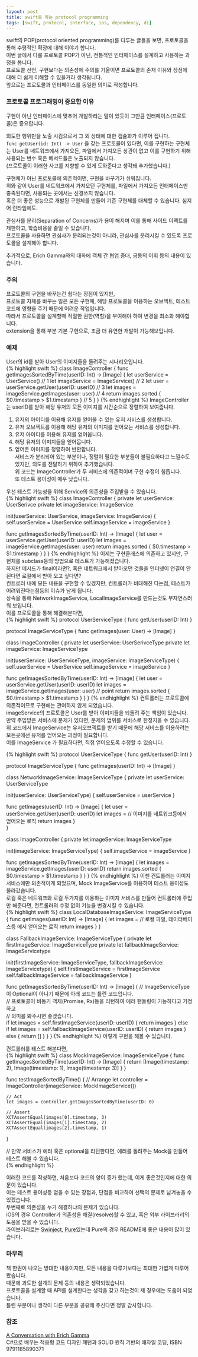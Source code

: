 ```yaml
---
layout: post
title: swift로 하는 protocol programming
tags: [swift, protocol, interface, ios, dependency, di]
---
```

swift의 POP(protocol oriented programming)를 다루는 글들을 보면, 프로토콜을 통해 수평적인 확장에 대해 이야기 합니다.  
이번 글에서 다룰 프로토콜 POP가 아닌, 전통적인 인터페이스를 설계하고 사용하는 과정을 봅니다.  
프로토콜 선언, 구현보다는 의존성에 주의를 기울이면 프로토콜의 존재 이유와 장점에 대해 더 쉽게 이해할 수 있을거라 생각됩니다.  
앞으로는 프로토콜과 인터페이스를 동일한 의미로 작성합니다.  

### 프로토콜 프로그래밍이 중요한 이유
구현이 아닌 인터페이스에 맞추어 개발하라는 말이 있듯이 그만큼 인터페이스(프로토콜)은 중요합니다.  
  
의도한 행위만을 노출 시킴으로서 그 외 상태에 대한 캡슐화가 이루어 집니다.  
`func getUser(id: Int) -> User` 을 갖는 프로토콜이 있다면, 이를 구현하는 구현체는 User를 네트워크에서 가져오든, 파일에서 가져오든 상관이 없고 이를 구현하기 위해 사용되는 변수 혹은 메서드들은 노출되지 않습니다.  
(프로토콜이 이러한 사고를 지향할 수 있게 도와준다고 생각돼 추가했습니다.)  

구현체가 아닌 프로토콜에 의존적이면, 구현을 바꾸기가 쉬워집니다.  
위와 같이 User를 네트워크에서 가져오던 구현체를, 파일에서 가져오든 인터페이스만 충족된다면, 사용되는 곳에서는 신경쓰지 않습니다.  
혹은 더 좋은 성능으로 개발된 구현체를 만들어 기존 구현체를 대체할 수 있습니다. 심지어 런타임에도.  
  
관심사를 분리(Separation of Concerns)가 용이 해지며 이를 통해 사이드 이펙트를 제한하고, 학습비용을 줄일 수 있습니다.  
프로토콜을 사용하면 관심사가 분리되는것이 아니라, 관심사를 분리시킬 수 있도록 프로토콜을 설계해야 합니다.  
  
추가적으로, Erich Gamma와의 대화에 객체 간 협업 증대, 공동의 어휘 등의 내용이 있습니다.  

### 주의
프로토콜의 구현을 바꾸는건 쉽다는 장점이 있지만,  
프로토콜 자체를 바꾸는 일은 모든 구현체, 해당 프로토콜을 이용하는 오브젝트, 테스트 코드에 영향을 주기 때문에 어려운 작업입니다.  
따라서 프로토콜을 설계할때 적절한 권한(역할)을 부여해야 하여 변경을 최소화 해야합니다.  
extension을 통해 부분 기본 구현으로, 조금 더 유연한 개발이 가능해보입니다.  
  
### 예제
User의 id를 받아 User의 이미지들을 돌려주는 시나리오입니다.  
{% highlight swift %}
class ImageController {
  func getImagesSortedByTime(userID: Int) -> [Image] {
    let userService = UserService()  // 1
    let imageService = ImageService()  // 2
    let user = userService.getUser(userID: userID)  // 3
    let images = imageService.getImages(user: user)  // 4
    return images.sorted { $0.timestamp > $1.timestamp }  // 5
  }
}
{% endhighlight %}
ImageController는 userID를 받아 해당 유저의 모든 이미지를 시간순으로 정렬하여 보여줍니다.  
1.  유저의 아이디를 이용해 유저를 얻어올 수 있는 유저 서비스를 생성합니다.  
2.  유저 오브젝트를 이용해 해당 유저의 이미지를 얻어오는 서비스를 생성합니다.  
3.  유저 아이디를 이용해 유저를 얻어옵니다.  
4.  해당 유저의 이미지들을 얻어옵니다.  
5.  얻어온 이미지를 정렬하여 반환합니다.  
서비스가 분리되어 있는 부분이나, 정렬이 필요한 부분들이 불필요하다고 느낄수도 있지만, 의도를 전달하기 위하여 추가했습니다.  
위 코드는 ImageController가 두 서비스에 의존적이며 구현 수정이 힘듭니다.  
또 테스트 용이성이 매우 낮습니다.  
  
우선 테스트 가능성을 위해 Service의 의존성을 주입받을 수 있습니다.  
{% highlight swift %}
class ImageController {
  private let userService: UserSerivce
  private let imageService: ImageService
  
  init(userService: UserService, imageService: ImageService) {
    self.userService = UserService
    self.imageService = imageService
  }
  
  func getImagesSortedByTime(userID: Int) -> [Image] {
    let user = userService.getUser(userID: userID)
    let images = imageService.getImages(user: user)
    return images.sorted { $0.timestamp > $1.timestamp }
  }
}
{% endhighlight %}
이제는 구현클래스에 의존하고 있지만, 구현체를 subclass등의 방법으로 테스트가 가능해졌습니다.  
하지만 메서드가 final이라면?, 혹은 네트워크에서 받아오던 것들을 인터넷이 연결이 안된다면 로컬에서 받아 오고 싶다면?  
컨트로러 내에 모든 내용을 구현할 수 있겠지만, 컨트롤러가 비대해진 다는점, 테스트가 어려워진다는점등의 이슈가 남게 됩니다.  
상속을 통해 NetworkImageService, LocalImageService를 만드는것도 부자연스러워 보입니다.  
이를 프로토콜을 통해 해결해본다면,  
{% highlight swift %}
protocol UserServiceType {
  func getUser(userID: Int)
}

protocol ImageServiceType {
  func getImages(user: User) -> [Image]
}

class ImageController {
  private let userService: UserSerivceType
  private let imageService: ImageServiceType

  init(userService: UserServiceType, imageService: ImageServiceType) {
    self.userService = UserService
    self.imageService = imageService
  }

  func getImagesSortedByTime(userID: Int) -> [Image] {
    let user = userService.getUser(userID: userID)
    let images = imageService.getImages(user: user) // point
    return images.sorted { $0.timestamp > $1.timestamp }
  }
}
{% endhighlight %}
컨트롤러는 프로토콜에 의존적이므로 구현에는 관여하지 않게 되었습니다.  
imageService의 프로토콜은 User를 받아 이미지들을 되돌려 주는 책임이 있습니다.  
만약 주입받은 서비스에 문제가 있다면, 문제의 범위를 서비스로 한정지을 수 있습니다.  
위 코드에서 ImageService는 유저오브젝트를 받기 때문에 해당 서비스를 이용하려는 모든곳에선 유저를 얻어오는 과정이 필요합니다.  
이를 ImageService 가 필요하다면, 직접 얻어오도록 수정할 수 있습니다.  

{% highlight swift %}
protocol UserServiceType {
  func getUser(userID: Int)
}

protocol ImageServiceType {
  func getImages(userID: Int) -> [Image]
}

class NetworkImageService: ImageServiceType {
  private let userService: UserServiceType

  init(userService: UserServiceType) {
    self.userService = userService
  }

  func getImages(userID: Int) -> [Image] {
    let user = userService.getUser(userID: userID)
    let images = // 이미지를 네트워크등에서 얻어오는 로직
    return images
  }  
}

class ImageController {
  private let imageService: ImageServiceType

  init(imageService: ImageServiceType) {
    self.imageService = imageService
  }

  func getImagesSortedByTime(userID: Int) -> [Image] {
    let images = imageService.getImages(userID: userID)
    return images.sorted { $0.timestamp > $1.timestamp }
  }
}
{% endhighlight %}
이젠 컨트롤러는 이미지서비스에만 의존적이게 되었으며, Mock ImageService를 이용하여 테스트 용이성도 올라갔습니다.  
로컬 혹은 네트워크와 로컬 두가지를 이용하는 이미지 서비스를 만들어 컨트롤러에 주입만 해준다면, 컨트롤러의 수정 없이 기능을 변경시킬 수 있습니다.  
{% highlight swift %}
class LocalDatabaseImageService: ImageServiceType {
  func getImages(userID: Int) -> [Image] {
    let images = // 로컬 파일, 데이터베이스등 에서 얻어오는 로직
    return images
  }
}

class FallbackImageService: ImageServiceType {
  private let firstImageService: ImageServiceType
  private let fallbackImageService: ImageServicetype

  init(firstImageService: ImageServiceType, fallbackImageService: ImageServicetype) {
    self.firstImageService = firstImageService
    self.fallbackImageService = fallbackImageService
  }

  func getImagesSortedByTime(userID: Int) -> [Image] {
    // ImageServiceType이 Optional이 아니기 때문에 아래 코드는 틀린 코드입니다.  
    // 프로토콜이 비동기 객체(Promise, Rx)등을 리턴하여 에러 핸들링이 가능하다고 가정하고  
    // 의미를 봐주시면 좋겠습니다.  
    if let images = self.firstImageService(userID: userID) {
        return images
    } else if let images = self.fallbackImageService(userID: userID) {
        return images
    } else {
        return []
    }
  }
}
{% endhighlight %}
이렇게 구현을 해볼 수 있습니다.  
  
컨트롤러를 테스트 해본다면,  
{% highlight swift %}
class MockImageService: ImageServiceType {
  func getImagesSortedByTime(userID: Int) -> [Image] {
    return [Image(timestamp: 2), Image(timestamp: 1), Image(timestamp: 3)]
  }
}

func testImageSortedByTime() {
    // Arrange
    let controller = ImageController(imageService: MockImageService())

    // Act
    let images = controller.getImagesSortedByTime(userID: 0)

    // Assert
    XCTAssertEqual(images[0].timestamp, 3)
    XCTAssertEqual(images[1].timestamp, 2)
    XCTAssertEqual(images[2].timestamp, 1)
}

// 만약 서비스가 에러 혹은 optional을 리턴한다면, 에러를 돌려주는 Mock을 만들어 테스트 해볼 수 있습니다.  
{% endhighlight %}
  
이러한 코드를 작성하면, 처음보다 코드의 양이 증가 했는데, 이게 좋은것인지에 대한 의문이 있습니다.  
이는 테스트 용이성등 얻을 수 있는 장점과, 단점을 비교하여 선택의 문제로 남겨놓을 수 있겠습니다.  
두번째로 의존성을 누가 해결하냐의 문제가 있습니다.  
iOS의 경우 Controller가 의존성을 해결(resolve)할 수 있고, 혹은 외부 라이브러리의 도움을 받을 수 있습니다.  
라이브러리로는 [Swinject](https://github.com/Swinject/Swinject), [Pure](https://github.com/devxoul/Pure)있는데 Pure의 경우 README에 좋은 내용이 많이 있습니다.   

### 마무리
책 한권이 나오는 방대한 내용이지만, 모든 내용을 다루기보다는 최대한 가볍게 다루어 봤습니다.  
때문에 과도한 설계의 문제 등의 내용은 생략되었습니다.  
프로토콜을 설계할 때 API를 설계한다는 생각을 갖고 하는것이 제 경우에는 도움이 되었습니다.  
틀린 부분이나 생각이 다른 부분을 공유해 주신다면 정말 감사합니다.  

### 참조
[A Conversation with Erich Gamma](https://www.artima.com/lejava/articles/designprinciples.html)  
C#으로 배우는 적응형 코드 디자인 패턴과 SOLID 원칙 기반의 애자일 코딩, ISBN 9791185890371
